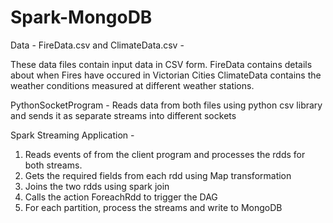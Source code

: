 # Spark-MongoDB
 
Data - 
FireData.csv and ClimateData.csv -

These data files contain input data in CSV form.
FireData contains details about when Fires have occured in Victorian Cities
ClimateData contains the weather conditions measured at different weather stations.

PythonSocketProgram -
Reads data from both files using python csv library and sends it as separate streams into different sockets 

Spark Streaming Application - 

1. Reads events of from the client program and processes the rdds for both streams.
2. Gets the required fields from each rdd using Map transformation
3. Joins the two rdds using spark join 
4. Calls the action ForeachRdd to trigger the DAG
5. For each partition, process the streams and write to MongoDB

